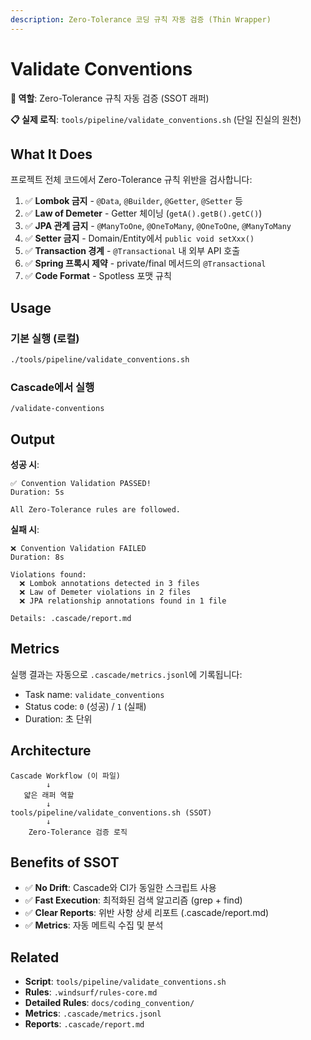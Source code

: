 ```yaml
---
description: Zero-Tolerance 코딩 규칙 자동 검증 (Thin Wrapper)
---
```


# Validate Conventions

**🎯 역할**: Zero-Tolerance 규칙 자동 검증 (SSOT 래퍼)

**📋 실제 로직**: `tools/pipeline/validate_conventions.sh` (단일 진실의 원천)

## What It Does

프로젝트 전체 코드에서 Zero-Tolerance 규칙 위반을 검사합니다:

1. ✅ **Lombok 금지** - `@Data`, `@Builder`, `@Getter`, `@Setter` 등
2. ✅ **Law of Demeter** - Getter 체이닝 (`getA().getB().getC()`)
3. ✅ **JPA 관계 금지** - `@ManyToOne`, `@OneToMany`, `@OneToOne`, `@ManyToMany`
4. ✅ **Setter 금지** - Domain/Entity에서 `public void setXxx()`
5. ✅ **Transaction 경계** - `@Transactional` 내 외부 API 호출
6. ✅ **Spring 프록시 제약** - private/final 메서드의 `@Transactional`
7. ✅ **Code Format** - Spotless 포맷 규칙

## Usage

### 기본 실행 (로컬)

```bash
./tools/pipeline/validate_conventions.sh
```

### Cascade에서 실행

```
/validate-conventions
```

## Output

**성공 시**:
```
✅ Convention Validation PASSED!
Duration: 5s

All Zero-Tolerance rules are followed.
```

**실패 시**:
```
❌ Convention Validation FAILED
Duration: 8s

Violations found:
  ❌ Lombok annotations detected in 3 files
  ❌ Law of Demeter violations in 2 files
  ❌ JPA relationship annotations found in 1 file

Details: .cascade/report.md
```

## Metrics

실행 결과는 자동으로 `.cascade/metrics.jsonl`에 기록됩니다:
- Task name: `validate_conventions`
- Status code: `0` (성공) / `1` (실패)
- Duration: 초 단위

## Architecture

```
Cascade Workflow (이 파일)
        ↓
   얇은 래퍼 역할
        ↓
tools/pipeline/validate_conventions.sh (SSOT)
        ↓
    Zero-Tolerance 검증 로직
```

## Benefits of SSOT

- ✅ **No Drift**: Cascade와 CI가 동일한 스크립트 사용
- ✅ **Fast Execution**: 최적화된 검색 알고리즘 (grep + find)
- ✅ **Clear Reports**: 위반 사항 상세 리포트 (.cascade/report.md)
- ✅ **Metrics**: 자동 메트릭 수집 및 분석

## Related

- **Script**: `tools/pipeline/validate_conventions.sh`
- **Rules**: `.windsurf/rules-core.md`
- **Detailed Rules**: `docs/coding_convention/`
- **Metrics**: `.cascade/metrics.jsonl`
- **Reports**: `.cascade/report.md`
